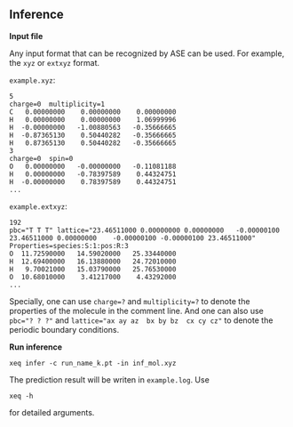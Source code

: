 ## Inference
**Input file**

Any input format that can be recognized by ASE can be used. For example, the `xyz` or `extxyz` format.

`example.xyz`:
```
5
charge=0  multiplicity=1
C   0.00000000    0.00000000    0.00000000
H   0.00000000    0.00000000    1.06999996
H  -0.00000000   -1.00880563   -0.35666665
H  -0.87365130    0.50440282   -0.35666665
H   0.87365130    0.50440282   -0.35666665
3
charge=0  spin=0
O   0.00000000   -0.00000000   -0.11081188
H   0.00000000   -0.78397589    0.44324751
H  -0.00000000    0.78397589    0.44324751
...
```
`example.extxyz`:
```
192
pbc="T T T" lattice="23.46511000 0.00000000 0.00000000   -0.00000100 23.46511000 0.00000000    -0.00000100 -0.00000100 23.46511000" Properties=species:S:1:pos:R:3
O  11.72590000   14.59020000   25.33440000
H  12.69400000   16.13880000   24.72010000
H   9.70021000   15.03790000   25.76530000
O  10.68010000    3.41217000    4.43292000
...
```
Specially, one can use `charge=?` and `multiplicity=?` to denote the properties of the molecule in the comment line. And one can also use `pbc="? ? ?"` and `lattice="ax ay az  bx by bz  cx cy cz"` to denote the periodic boundary conditions.

**Run inference**
```
xeq infer -c run_name_k.pt -in inf_mol.xyz
```
The prediction result will be writen in `example.log`. Use
```
xeq -h
```
for detailed arguments.
